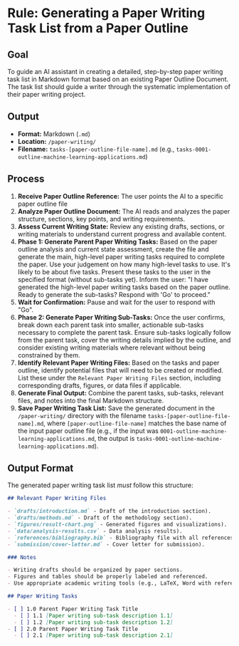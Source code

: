 # Rule: Generating a Paper Writing Task List from a Paper Outline

## Goal

To guide an AI assistant in creating a detailed, step-by-step paper writing task list in Markdown format based on an existing Paper Outline Document. The task list should guide a writer through the systematic implementation of their paper writing project.

## Output

- **Format:** Markdown (`.md`)
- **Location:** `/paper-writing/`
- **Filename:** `tasks-[paper-outline-file-name].md` (e.g., `tasks-0001-outline-machine-learning-applications.md`)

## Process

1.  **Receive Paper Outline Reference:** The user points the AI to a specific paper outline file
2.  **Analyze Paper Outline Document:** The AI reads and analyzes the paper structure, sections, key points, and writing requirements.
3.  **Assess Current Writing State:** Review any existing drafts, sections, or writing materials to understand current progress and available content.
4.  **Phase 1: Generate Parent Paper Writing Tasks:** Based on the paper outline analysis and current state assessment, create the file and generate the main, high-level paper writing tasks required to complete the paper. Use your judgement on how many high-level tasks to use. It's likely to be about five tasks. Present these tasks to the user in the specified format (without sub-tasks yet). Inform the user: "I have generated the high-level paper writing tasks based on the paper outline. Ready to generate the sub-tasks? Respond with 'Go' to proceed."
5.  **Wait for Confirmation:** Pause and wait for the user to respond with "Go".
6.  **Phase 2: Generate Paper Writing Sub-Tasks:** Once the user confirms, break down each parent task into smaller, actionable sub-tasks necessary to complete the parent task. Ensure sub-tasks logically follow from the parent task, cover the writing details implied by the outline, and consider existing writing materials where relevant without being constrained by them.
7.  **Identify Relevant Paper Writing Files:** Based on the tasks and paper outline, identify potential files that will need to be created or modified. List these under the `Relevant Paper Writing Files` section, including corresponding drafts, figures, or data files if applicable.
8.  **Generate Final Output:** Combine the parent tasks, sub-tasks, relevant files, and notes into the final Markdown structure.
9.  **Save Paper Writing Task List:** Save the generated document in the `/paper-writing/` directory with the filename `tasks-[paper-outline-file-name].md`, where `[paper-outline-file-name]` matches the base name of the input paper outline file (e.g., if the input was `0001-outline-machine-learning-applications.md`, the output is `tasks-0001-outline-machine-learning-applications.md`).

## Output Format

The generated paper writing task list _must_ follow this structure:

```markdown
## Relevant Paper Writing Files

- `drafts/introduction.md` - Draft of the introduction section).
- `drafts/methods.md` - Draft of the methodology section).
- `figures/result-chart.png` - Generated figures and visualizations).
- `data/analysis-results.csv` - Data analysis results).
- `references/bibliography.bib` - Bibliography file with all references).
- `submission/cover-letter.md` - Cover letter for submission).

### Notes

- Writing drafts should be organized by paper sections.
- Figures and tables should be properly labeled and referenced.
- Use appropriate academic writing tools (e.g., LaTeX, Word with reference managers).

## Paper Writing Tasks

- [ ] 1.0 Parent Paper Writing Task Title
  - [ ] 1.1 [Paper writing sub-task description 1.1]
  - [ ] 1.2 [Paper writing sub-task description 1.2]
- [ ] 2.0 Parent Paper Writing Task Title
  - [ ] 2.1 [Paper writing sub-task description 2.1]
```
